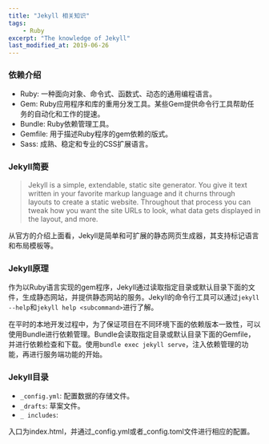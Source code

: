 ```yaml
---
title: "Jekyll 相关知识"
tags:
    - Ruby
excerpt: "The knowledge of Jekyll"
last_modified_at: 2019-06-26
---
```


### 依赖介绍
- Ruby: 一种面向对象、命令式、函数式、动态的通用编程语言。
- Gem: Ruby应用程序和库的重用分发工具。某些Gem提供命令行工具帮助任务的自动化和工作的提速。
- Bundle: Ruby依赖管理工具。
- Gemfile: 用于描述Ruby程序的gem依赖的版式。
- Sass: 成熟、稳定和专业的CSS扩展语言。

### Jekyll简要
>Jekyll is a simple, extendable, static site generator. You give it text written in your favorite markup language and it churns through layouts to create a static website. Throughout that process you can tweak how you want the site URLs to look, what data gets displayed in the layout, and more.  

从官方的介绍上面看，Jekyll是简单和可扩展的静态网页生成器，其支持标记语言和布局模板等。

### Jekyll原理

作为以Ruby语言实现的gem程序，Jekyll通过读取指定目录或默认目录下面的文件，生成静态网站，并提供静态网站的服务。Jekyll的命令行工具可以通过`jekyll --help`和`jekyll help <subcommand>`进行了解。

在平时的本地开发过程中，为了保证项目在不同环境下面的依赖版本一致性，可以使用Bundle进行依赖管理。Bundle会读取指定目录或默认目录下面的Gemfile，并进行依赖检查和下载。使用`bundle exec jekyll serve`，注入依赖管理的功能，再进行服务端功能的开始。

### Jekyll目录
- `_config.yml`: 配置数据的存储文件。
- `_drafts`: 草案文件。
- `_ includes`: 

入口为index.html，并通过_config.yml或者_config.toml文件进行相应的配置。



